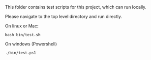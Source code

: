 This folder contains test scripts for this project, which can run locally. 

Please navigate to the top level directory and run directly.

On linux or Mac:
```
bash bin/test.sh 
```

On windows (Powershell)
```
./bin/test.ps1
```
